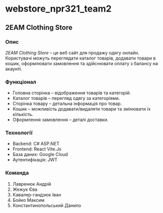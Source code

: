 # webstore_npr321_team2

## 2EAM Clothing Store
### Опис
*2EAM Clothing Store* – це веб сайт для продажу одягу онлайн. Користувачі можуть переглядати каталог товарів, додавати товари в кошик, оформлювати замовлення та здійснювати оплату з балансу на акаунті.
### Функціонал
* Головна сторінка – відображення товарів та категорій.
* Каталог товарів – перегляд одягу за категоріями.
* Сторінка товару – детальна інформація про товар.
* Кошик – можливість додавати/видаляти товари та змінювати їх кількість.
* Оформлення замовлення – деталі доставки.
### Технології
* Backend: C# ASP.NET 
* Frontend: React Vite.Js
* База даних: Google Cloud
* Аутентифікація: JWT
### Команда
1. Лавренюк Андрій
2. Жежук Єва
3. Кавалер-гандзюк Іван
4. Бойко Максим
5. Константинопольський Данило
